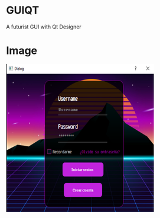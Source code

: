 # GUIQT
A futurist GUI with Qt Designer
# Image

<img align="left" src="https://github.com/Cuadernin/GUIQT/blob/master/Interfaz.png" height="400" width="400"> 
